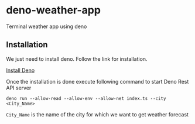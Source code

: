 # deno-weather-app
Terminal weather app using deno

## Installation

We just need to install deno. Follow the link for installation.

[Install Deno](https://deno.land/#installation)

Once the installation is done execute following command to start Deno Rest API server

```shell
deno run --allow-read --allow-env --allow-net index.ts --city <City_Name>
```

`City_Name` is the name of the city for which we want to get weather forecast